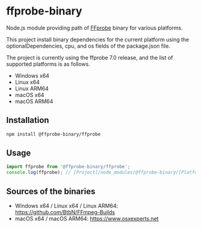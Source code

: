# ffprobe-binary

Node.js module providing path of [FFprobe](https://ffmpeg.org/) binary for various platforms.

This project install binary dependencies for the current platform using the optionalDependencies, cpu, and os fields of the package.json file.

The project is currently using the ffprobe 7.0 release, and the list of supported platforms is as follows.

- Windows x64
- Linux x64
- Linux ARM64
- macOS x64
- macOS ARM64

## Installation

```bash
npm install @ffprobe-binary/ffprobe
```

## Usage

```javascript
import ffprobe from '@ffprobe-binary/ffprobe';
console.log(ffprobe); // [Project]/node_modules/@ffprobe-binary/[Platform]-[Architecture]/ffprobe
```

## Sources of the binaries

- Windows x64 / Linux x64 / Linux ARM64: https://github.com/BtbN/FFmpeg-Builds
- macOS x64 / macOS ARM64: https://www.osxexperts.net
